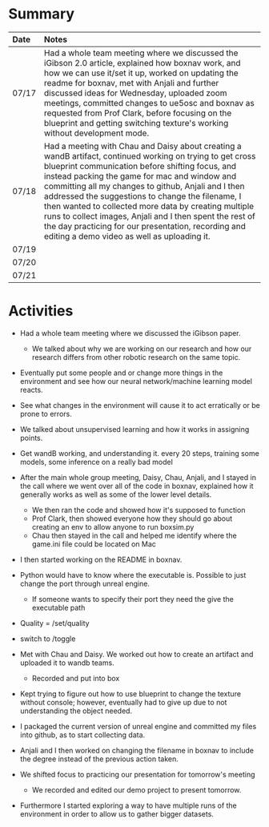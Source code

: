# Summary

| Date  | Notes
| :---- | :----
| 07/17 | Had a whole team meeting where we discussed the iGibson 2.0 article, explained how boxnav work, and how we can use it/set it up, worked on updating the readme for boxnav, met with Anjali and further discussed ideas for Wednesday, uploaded zoom meetings, committed changes to ue5osc and boxnav as requested from Prof Clark, before focusing on the blueprint and getting switching texture's working without development mode.
| 07/18 | Had a meeting with Chau and Daisy about creating a wandB artifact, continued working on trying to get cross blueprint communication before shifting focus, and instead packing the game for mac and window and committing all my changes to github, Anjali and I then addressed the suggestions to change the filename, I then wanted to collected more data by creating multiple runs to collect images, Anjali and I then spent the rest of the day practicing for our presentation, recording and editing a demo video as well as uploading it.
| 07/19 | 
| 07/20 | 
| 07/21 | 

# Activities

- Had a whole team meeting where we discussed the iGibson paper.
    - We talked about why we are working on our research and how our research differs from other robotic research on the same topic.
- Eventually put some people and or change more things in the environment and see how our neural network/machine learning model reacts.
- See what changes in the environment will cause it to act erratically or be prone to errors.
- We talked about unsupervised learning and how it works in assigning points.
- Get wandB working, and understanding it. every 20 steps, training some models, some inference on a really bad model
- After the main whole group meeting, Daisy, Chau, Anjali, and I stayed in the call where we went over all of the code in boxnav, explained how it generally works as well as some of the lower level details. 
    - We then ran the code and showed how it's supposed to function
    - Prof Clark, then showed everyone how they should go about creating an env to allow anyone to run boxsim.py
    - Chau then stayed in the call and helped me identify where the game.ini file could be located on Mac
- I then started working on the README in boxnav.

- Python would have to know where the executable is. Possible to just change the port through unreal engine.
    - If someone wants to specify their port they need the give the executable path

- Quality = /set/quality
- switch to /toggle

- Met with Chau and Daisy. We worked out how to create an artifact and uploaded it to wandb teams.
    - Recorded and put into box
- Kept trying to figure out how to use blueprint to change the texture without console; however, eventually had to give up due to not understanding the object needed.
- I packaged the current version of unreal engine and committed my files into github, as to start collecting data.
- Anjali and I then worked on changing the filename in boxnav to include the degree instead of the previous action taken.
- We shifted focus to practicing our presentation for tomorrow's meeting 
    - We recorded and edited our demo project to present tomorrow.
- Furthermore I started exploring a way to have multiple runs of the environment in order to allow us to gather bigger datasets.
